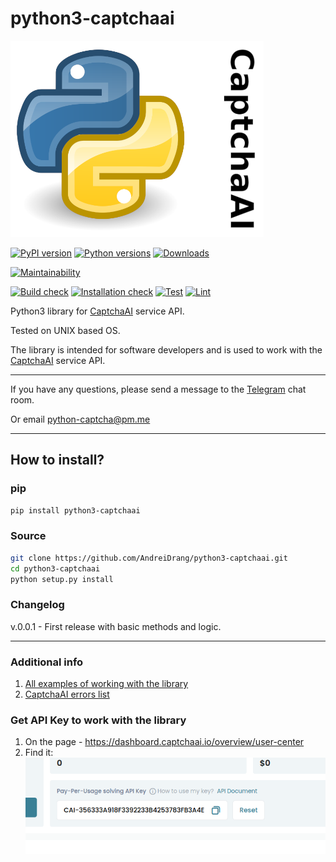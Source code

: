 # python3-captchaai
![](files/CaptchaAISm.png)

[![PyPI version](https://badge.fury.io/py/python3-captchaai.svg)](https://badge.fury.io/py/python3-captchaai)
[![Python versions](https://img.shields.io/pypi/pyversions/python3-captchaai.svg?logo=python&logoColor=FBE072)](https://badge.fury.io/py/python3-captchaai)
[![Downloads](https://pepy.tech/badge/python3-captchaai/month)](https://pepy.tech/project/python3-captchaai)

[![Maintainability](https://api.codeclimate.com/v1/badges/3431fd3fe71baf7eb9da/maintainability)](https://codeclimate.com/github/AndreiDrang/python3-captchaai/maintainability)

[![Build check](https://github.com/AndreiDrang/python3-captchaai/actions/workflows/test_build.yml/badge.svg?branch=main)](https://github.com/AndreiDrang/python3-captchaai/actions/workflows/test_build.yml)
[![Installation check](https://github.com/AndreiDrang/python3-captchaai/actions/workflows/install.yml/badge.svg?branch=main)](https://github.com/AndreiDrang/python3-captchaai/actions/workflows/install.yml)
[![Test](https://github.com/AndreiDrang/python3-captchaai/actions/workflows/test.yml/badge.svg?branch=main)](https://github.com/AndreiDrang/python3-captchaai/actions/workflows/test.yml)
[![Lint](https://github.com/AndreiDrang/python3-captchaai/actions/workflows/lint.yml/badge.svg?branch=main)](https://github.com/AndreiDrang/python3-captchaai/actions/workflows/lint.yml)


Python3 library for [CaptchaAI](https://www.captchaai.io/) service API.

Tested on UNIX based OS.

The library is intended for software developers and is used to work with the [CaptchaAI](https://www.captchaai.io/) service API.

***

If you have any questions, please send a message to the [Telegram](https://t.me/pythoncaptcha) chat room.

Or email python-captcha@pm.me

***

## How to install?

### pip

```bash
pip install python3-captchaai
```

### Source
```bash
git clone https://github.com/AndreiDrang/python3-captchaai.git
cd python3-captchaai
python setup.py install
```

### Changelog

v.0.0.1 - First release with basic methods and logic.

***

### Additional info
1. [All examples of working with the library](src/examples)
2. [CaptchaAI errors list](https://captchaai.atlassian.net/wiki/spaces/CAPTCHAAI/pages/426145/errorCode+full+list+of+errors)


### Get API Key to work with the library
1. On the page - https://dashboard.captchaai.io/overview/user-center
2. Find it: ![img.png](files/img.png)
